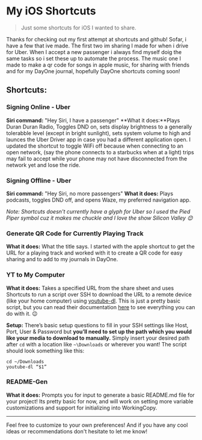 # My iOS Shortcuts

> Just some shortcuts for iOS I wanted to share.

Thanks for checking out my first attempt at shortcuts and github! Sofar, i have a few that ive made.  The first two im sharing I made for when i drive for Uber.  When I accept a new passenger i always find myself doig the same tasks so i set these up to automate the process. The music one I made to make a qr code for songs in apple music, for sharing with friends and for my DayOne journal, hopefully DayOne shortcuts coming soon!

## Shortcuts:

### Signing Online - Uber

**Siri command:** "Hey Siri, I have a passenger"
**What it does:**Plays Duran Duran Radio, Toggles DND on, sets display brightness to a generally tolerabble level (except in bright sunlight), sets system volume to high and launces the Uber Driver app in case you had a different application open. I updated the shortcut to toggle WiFi off because when connecting to an open network, (say the phone connects to a starbucks when at a light) trips may fail to accept while your phone may not have disconnected from the network yet and lose the ride. 

### Signing Offline - Uber

**Siri command:** "Hey Siri, no more passengers"
**What it does:** Plays podcasts, toggles DND off, and opens Waze, my preferred navigation app.

_Note: Shortcuts doesn't currently have a glyph for Uber so I used the Pied Piper symbol cuz it makes me chuckle and I love the show Silicon Valley 😊_

### Generate QR Code for Currently Playing Track

**What it does:** What the title says. I started with the apple shortcut to get the URL for a playing track and worked with it to create a QR code for easy sharing and to add to my journals in DayOne.

### YT to My Computer 

**What it does:** Takes a specified URL from the share sheet and uses Shortcuts to run a script over SSH to download the URL to a remote device (like your home computer) using [youtube-dl](rg3.github.io/youtube-dl). This is just a pretty basic script, but you can read their documentation [here](https://github.com/rg3/youtube-dl/blob/master/README.md) to see everything you can do with it. 😉

**Setup:** There’s basic setup questions to fill in your SSH settings like Host, Port, User & Password but **you’ll need to set up the path which you would like your media to download to manually.** Simply insert your desired path after `cd` with a location like `~\Downloads` or wherever you want! The script should look something like this: 

```
cd ~/Downloads
youtube-dl “$1”
```

### README-Gen

**What it does:** Prompts you for input to generate a basic README.md file for your project! Its pretty basic for now, and will work on setting more variable customizations and support for initializing into WorkingCopy.

* * *

Feel free to customize to your own preferences! And if you have any cool ideas or recommendations don't hesitate to let me know!
